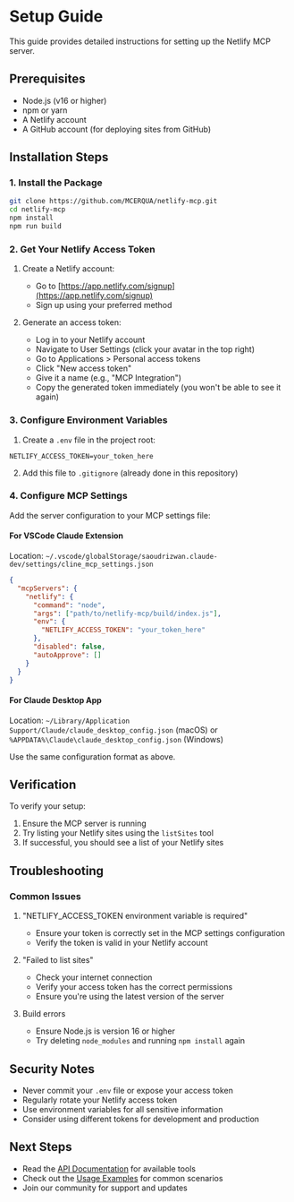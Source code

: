 # Setup Guide

This guide provides detailed instructions for setting up the Netlify MCP server.

## Prerequisites

- Node.js (v16 or higher)
- npm or yarn
- A Netlify account
- A GitHub account (for deploying sites from GitHub)

## Installation Steps

### 1. Install the Package

```bash
git clone https://github.com/MCERQUA/netlify-mcp.git
cd netlify-mcp
npm install
npm run build
```

### 2. Get Your Netlify Access Token

1. Create a Netlify account:
   - Go to [https://app.netlify.com/signup](https://app.netlify.com/signup)
   - Sign up using your preferred method

2. Generate an access token:
   - Log in to your Netlify account
   - Navigate to User Settings (click your avatar in the top right)
   - Go to Applications > Personal access tokens
   - Click "New access token"
   - Give it a name (e.g., "MCP Integration")
   - Copy the generated token immediately (you won't be able to see it again)

### 3. Configure Environment Variables

1. Create a `.env` file in the project root:
```env
NETLIFY_ACCESS_TOKEN=your_token_here
```

2. Add this file to `.gitignore` (already done in this repository)

### 4. Configure MCP Settings

Add the server configuration to your MCP settings file:

#### For VSCode Claude Extension
Location: `~/.vscode/globalStorage/saoudrizwan.claude-dev/settings/cline_mcp_settings.json`

```json
{
  "mcpServers": {
    "netlify": {
      "command": "node",
      "args": ["path/to/netlify-mcp/build/index.js"],
      "env": {
        "NETLIFY_ACCESS_TOKEN": "your_token_here"
      },
      "disabled": false,
      "autoApprove": []
    }
  }
}
```

#### For Claude Desktop App
Location: `~/Library/Application Support/Claude/claude_desktop_config.json` (macOS)
or `%APPDATA%\Claude\claude_desktop_config.json` (Windows)

Use the same configuration format as above.

## Verification

To verify your setup:

1. Ensure the MCP server is running
2. Try listing your Netlify sites using the `listSites` tool
3. If successful, you should see a list of your Netlify sites

## Troubleshooting

### Common Issues

1. "NETLIFY_ACCESS_TOKEN environment variable is required"
   - Ensure your token is correctly set in the MCP settings configuration
   - Verify the token is valid in your Netlify account

2. "Failed to list sites"
   - Check your internet connection
   - Verify your access token has the correct permissions
   - Ensure you're using the latest version of the server

3. Build errors
   - Ensure Node.js is version 16 or higher
   - Try deleting `node_modules` and running `npm install` again

## Security Notes

- Never commit your `.env` file or expose your access token
- Regularly rotate your Netlify access token
- Use environment variables for all sensitive information
- Consider using different tokens for development and production

## Next Steps

- Read the [API Documentation](API.md) for available tools
- Check out the [Usage Examples](EXAMPLES.md) for common scenarios
- Join our community for support and updates